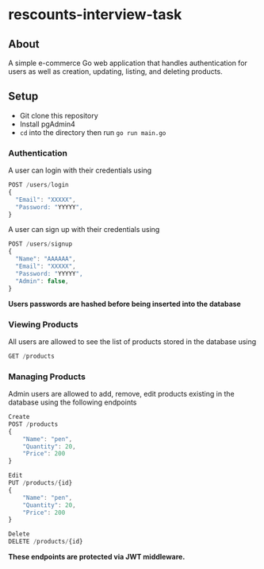 # rescounts-interview-task

## About
A simple e-commerce Go web application that handles authentication for users as well as creation, updating, listing, and deleting products.

## Setup
- Git clone this repository
- Install pgAdmin4
- `cd` into the directory then run `go run main.go`

### Authentication
A user can login with their credentials using
```javascript
POST /users/login
{
  "Email": "XXXXX",
  "Password: "YYYYY",
}
```
A user can sign up with their credentials using
```javascript
POST /users/signup
{
  "Name": "AAAAAA",
  "Email": "XXXXX",
  "Password: "YYYYY",
  "Admin": false,
}
```
<b>Users passwords are hashed before being inserted into the database</b>

### Viewing Products
All users are allowed to see the list of products stored in the database using
```javascript
GET /products
```

### Managing Products
Admin users are allowed to add, remove, edit products existing in the database using the following endpoints
```javascript
Create
POST /products
{
    "Name": "pen",
    "Quantity": 20,
    "Price": 200
}
```
```javascript
Edit
PUT /products/{id}
{
    "Name": "pen",
    "Quantity": 20,
    "Price": 200
}
```
```javascript
Delete
DELETE /products/{id}
```
<b>These endpoints are protected via JWT middleware.</b>
